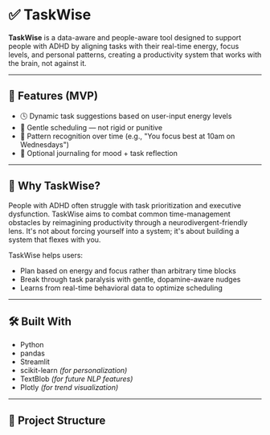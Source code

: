 # ✅ TaskWise

**TaskWise** is a data-aware and people-aware tool designed to support people with ADHD by aligning tasks with their real-time energy, focus levels, and personal patterns, creating a productivity system that works with the brain, not against it. 

---

## 🚀 Features (MVP)

- 🕓 Dynamic task suggestions based on user-input energy levels
- 🧠 Gentle scheduling — not rigid or punitive
- 🔁 Pattern recognition over time (e.g., "You focus best at 10am on Wednesdays")
- 💬 Optional journaling for mood + task reflection

---

## 🎯 Why TaskWise?

People with ADHD often struggle with task prioritization and executive dysfunction. TaskWise aims to combat common time-management obstacles by reimagining productivity through a neurodivergent-friendly lens. It's not about forcing yourself into a system; it's about building a system that flexes with you. 

TaskWise helps users: 
- Plan based on energy and focus rather than arbitrary time blocks
- Break through task paralysis with gentle, dopamine-aware nudges
- Learns from real-time behavioral data to optimize scheduling 

---

## 🛠️ Built With

- Python
- pandas
- Streamlit
- scikit-learn *(for personalization)*
- TextBlob *(for future NLP features)*
- Plotly *(for trend visualization)*

---

## 📁 Project Structure


